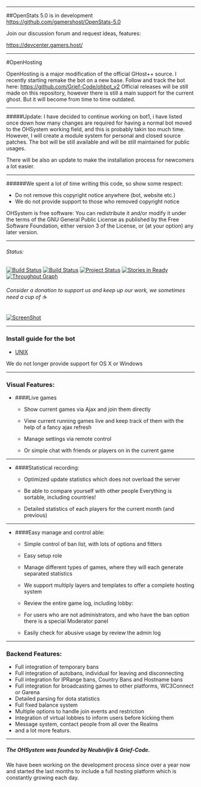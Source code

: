 ----
##OpenStats 5.0 is in development
https://github.com/gamershost/OpenStats-5.0

Join our discussion forum and request ideas, features:

https://devcenter.gamers.host/

----
#OpenHosting

OpenHosting is a major modification of the official GHost++ source.
I recently starting remake the bot on a new base. Follow and track the bot here:
https://github.com/Grief-Code/ohbot_v2
Official releases will be still made on this repository, however there is still a main support for the current ghost. But it will become from time to time outdated.

---
#####Update:
I have decided to continue working on bot1, i have listed once down how many changes are required for having a normal bot moved to the OHSystem working field, and this is probably takin too much time.
However, I will create a module system for personal and closed source patches.
The bot will be still available and will be still maintained for public usages.

There will be also an update to make the installation process for newcomers a lot easier.

---

######We spent a lot of time writing this code, so show some respect:
 - Do not remove this copyright notice anywhere (bot, website etc.)
 - We do not provide support to those who removed copyright notice

OHSystem is free software: You can redistribute it and/or modify
it under the terms of the GNU General Public License as published by
the Free Software Foundation, either version 3 of the License, or
(at your option) any later version.

---

###### Status:
[![Build Status](https://travis-ci.org/OHSystem/OHSystem.svg?branch=master)](https://travis-ci.org/OHSystem/OHSystem)
[![Build Status](https://drone.io/github.com/OHSystem/ohsystem/status.png)](https://drone.io/github.com/OHSystem/ohsystem/latest)
[![Project Status](http://stillmaintained.com/OHSystem/ohsystem.png)](http://stillmaintained.com/OHSystem/ohsystem)
[![Stories in Ready](https://badge.waffle.io/ohsystem/ohsystem.png?label=ready&title=Ready)](https://waffle.io/ohsystem/ohsystem)
[![Throughput Graph](https://graphs.waffle.io/ohsystem/ohsystem/throughput.svg)](https://waffle.io/ohsystem/ohsystem/metrics) 
###### Consider a donation to support us and keep up our work, we sometimes need a cup of :coffee:
[![ScreenShot](https://www.paypalobjects.com/en_US/i/btn/btn_donate_LG.gif)](https://www.paypal.com/cgi-bin/webscr?cmd=_s-xclick&hosted_button_id=ARP4DEP4E429Y)

---
### Install guide for the bot

 - [UNIX](https://github.com/OHSystem/ohsystem/wiki/Installation---UNIX)

We do not longer provide support for OS X or Windows 

---

### Visual Features:
- ####Live games
  - Show current games via Ajax and join them directly

  - View current running games live and keep track of them with the help of a fancy ajax refresh

  - Manage settings via remote control

  - Or simple chat with friends or players on in the current game

---

- ####Statistical recording:
  - Optimized update statistics which does not overload the server

  - Be able to compare yourself with other people
    Everything is sortable, including countries!

  - Detailed statistics of each players for the current month (and previous)

---

- ####Easy manage and control able:
  - Simple control of ban list, with lots of options and fitters
  
  - Easy setup role

  - Manage different types of games, where they will each generate separated statistics

  - We support multiply layers and templates to offer a complete hosting system

  - Review the entire game log, including lobby:

  - For users who are not administrators, and who have the ban option there is a special Moderator panel
  
  - Easily check for abusive usage by review the admin log
    
---

### Backend Features:
  - Full integration of temporary bans
  - Full integration of autobans, individual for leaving and disconnecting
  - Full integration for IPRange bans, Country Bans and Hostname bans
  - Full integration for broadcasting games to other platforms, WC3Connect or Garena
  - Detailed parsing for dota statistics
  - Full fixed balance system
  - Multiple options to handle join events and restriction
  - Integration of virtual lobbies to inform users before kicking them
  - Message system, contact people from all over the Realms
  - and a lot more featurs.

----

##### The OHSystem was founded by Neubivljiv & Grief-Code.
We have been working on the development process since over a year now and started the last months to include a full hosting platform which is constantly growing each day.
